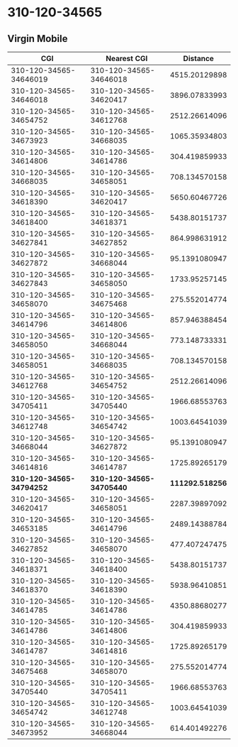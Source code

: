# 310-120-34565
## Virgin Mobile


| CGI | Nearest CGI | Distance |
|-----|-------------|----------|
| 310-120-34565-34646019 | 310-120-34565-34646018 | 4515.20129898 |
| 310-120-34565-34646018 | 310-120-34565-34620417 | 3896.07833993 |
| 310-120-34565-34654752 | 310-120-34565-34612768 | 2512.26614096 |
| 310-120-34565-34673923 | 310-120-34565-34668035 | 1065.35934803 |
| 310-120-34565-34614806 | 310-120-34565-34614786 | 304.419859933 |
| 310-120-34565-34668035 | 310-120-34565-34658051 | 708.134570158 |
| 310-120-34565-34618390 | 310-120-34565-34620417 | 5650.60467726 |
| 310-120-34565-34618400 | 310-120-34565-34618371 | 5438.80151737 |
| 310-120-34565-34627841 | 310-120-34565-34627852 | 864.998631912 |
| 310-120-34565-34627872 | 310-120-34565-34668044 | 95.1391080947 |
| 310-120-34565-34627843 | 310-120-34565-34658050 | 1733.95257145 |
| 310-120-34565-34658070 | 310-120-34565-34675468 | 275.552014774 |
| 310-120-34565-34614796 | 310-120-34565-34614806 | 857.946388454 |
| 310-120-34565-34658050 | 310-120-34565-34668044 | 773.148733331 |
| 310-120-34565-34658051 | 310-120-34565-34668035 | 708.134570158 |
| 310-120-34565-34612768 | 310-120-34565-34654752 | 2512.26614096 |
| 310-120-34565-34705411 | 310-120-34565-34705440 | 1966.68553763 |
| 310-120-34565-34612748 | 310-120-34565-34654742 | 1003.64541039 |
| 310-120-34565-34668044 | 310-120-34565-34627872 | 95.1391080947 |
| 310-120-34565-34614816 | 310-120-34565-34614787 | 1725.89265179 |
| **310-120-34565-34794252** | **310-120-34565-34705440** | **111292.518256** |
| 310-120-34565-34620417 | 310-120-34565-34658051 | 2287.39897092 |
| 310-120-34565-34653185 | 310-120-34565-34614796 | 2489.14388784 |
| 310-120-34565-34627852 | 310-120-34565-34658070 | 477.407247475 |
| 310-120-34565-34618371 | 310-120-34565-34618400 | 5438.80151737 |
| 310-120-34565-34618370 | 310-120-34565-34618390 | 5938.96410851 |
| 310-120-34565-34614785 | 310-120-34565-34614786 | 4350.88680277 |
| 310-120-34565-34614786 | 310-120-34565-34614806 | 304.419859933 |
| 310-120-34565-34614787 | 310-120-34565-34614816 | 1725.89265179 |
| 310-120-34565-34675468 | 310-120-34565-34658070 | 275.552014774 |
| 310-120-34565-34705440 | 310-120-34565-34705411 | 1966.68553763 |
| 310-120-34565-34654742 | 310-120-34565-34612748 | 1003.64541039 |
| 310-120-34565-34673952 | 310-120-34565-34668044 | 614.401492276 |
